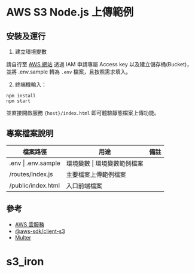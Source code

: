 # AWS S3 Node.js 上傳範例

## 安裝及運行

1. 建立環境變數

請自行至 [AWS 網站](https://aws.amazon.com/tw/) 透過 IAM 申請專屬 Access key 以及建立儲存桶(Bucket)，並將 .env.sample 轉為 `.env` 檔案，且按照需求填入。

2. 終端機輸入：

```
npm install
npm start
```

並直接開啟服務 `{host}/index.html` 即可體驗靜態檔案上傳功能。

## 專案檔案說明

<table>
  <thead>
    <tr>
      <th>檔案路徑</th>
      <th>用途</th>
      <th>備註</th>
    </tr>
  </thead>
  <tbody>
    <tr>
      <td>.env | .env.sample</td>
      <td>環境變數 | 環境變數範例檔案</td>
      <td></td>
    </tr>
    <tr>
      <td>/routes/index.js</td>
      <td>主要檔案上傳範例檔案</td>
      <td></td>
    </tr>
    <tr>
      <td>/public/index.html</td>
      <td>入口前端檔案</td>
      <td></td>
    </tr>
  </tbody>
</table>

## 參考

- [AWS 雲服務](https://aws.amazon.com/tw/)
- [@aws-sdk/client-s3](https://www.npmjs.com/package/@aws-sdk/client-s3) 
- [Multer](https://www.npmjs.com/package/multer)
# s3_iron
